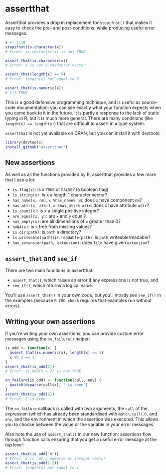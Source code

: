 # assertthat

Assertthat provides a drop in replacement for `stopifnot()` that makes it easy to check the pre- and post-conditions, while producing useful error messages.  

```R
x <- 1:10
stopifnot(is.character(x))
# Error: is.character(x) is not TRUE

assert_that(is.character(x))
# Error: x is not a character vector

assert_that(length(x) == 5)
# Error: length(x) not equal to 5

assert_that(is.numeric(x))
# [1] TRUE
```

This is a good defensive programming technique, and is useful as source-code documentation: you can see exactly what your function expects when you come back to it in the future.  It is partly a response to the lack of static typing in R, but it is much more general. There are many conditions (like `length(x) == length(y)`) that are difficult to assert in a type system.

`assertthat` is not yet available on CRAN, but you can install it with devtools:

```R
library(devtools)
install_github("assertthat")
```

## New assertions

As well as all the functions provided by R, assertthat provides a few more that I use a lot:

* `is.flag(x)`: is x `TRUE` or `FALSE`? (a boolean flag)
* `is.string(x)`: is x a length 1 character vector?
* `has_name(x, nm)`, `x %has_name% nm`: does `x` have component `nm`?
* `has_attr(x, attr)`, `x %has_attr% attr`: does `x` have attribute `attr`?
* `is.count(x)`: is x a single positive integer?
* `are_equal(x, y)`: are `x` and `y` equal?
* `not_empty(x)`: are all dimensions of `x` greater than 0?
* `noNA(x)`: is `x` free from missing values?
* `is.dir(path)`: is `path` a directory?
* `is.writeable(path)`/`is.readable(path)`: is `path` writeable/readable?
* `has_extension(path, extension)`: does `file` have given `extension`?

## `assert_that` and `see_if`

There are two main functions in assertthat: 

* `assert_that()`, which raises an error if any expressions is not true, and 
* `see_if()`, which returns a logical value.

You'll use `assert_that()` in your own code, but you'll mostly see `see_if()` in the examples (because `R CMD check` requires that examples run without errors).

## Writing your own assertions

If you're writing your own assertions, you can provide custom error messages using the `on_failure()` helper:

```R
is_odd <- function(x) {
  assert_that(is.numeric(x), length(x) == 1)
  x %% 2 == 1
}
assert_that(is_odd(2))
# Error: is_odd(x = 2) is not TRUE

on_failure(is_odd) <- function(call, env) {
  paste0(deparse(call$x), " is even")
}
assert_that(is_odd(2))
# Error: 2 is even
```

The `on_failure` callback is called with two arguments, the `call` of the expression (which has already been standardised with `match.call()`), and `env`, and the environment in which the assertion was executed. This allows you to choose between the value or the variable in your error messages.

Also note the use of `assert_that()` in our new function: assertions flow through function calls ensuring that you get a useful error message at the top level:

```R
assert_that(is_odd("b"))
# Error: x is not a numeric or integer vector
assert_that(is_odd(1:2))
# Error: length(x) not equal to 1
```
